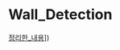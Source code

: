 # Wall_Detection


[정리한_내용]([https://www.notion.so/Pilot-Project-5a9083546bc44516ad018e78a9ef52cb?pvs=4)])
